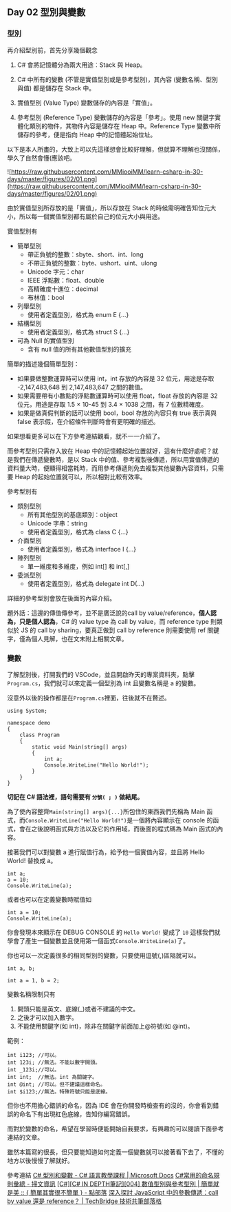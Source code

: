 ## Day 02 型別與變數

### 型別

再介紹型別前，首先分享幾個觀念

1. C# 會將記憶體分為兩大用途︰Stack 與 Heap。

2. C# 中所有的變數 (不管是實值型別或是參考型別)，其內容 (變數名稱、型別與值) 都是儲存在 Stack 中。

3. 實值型別 (Value Type) 變數儲存的內容是「實值」。

4. 參考型別 (Reference Type) 變數儲存的內容是「參考」。使用 new 關鍵字實體化類別的物件，其物件內容是儲存在 Heap 中。Reference Type 變數中所儲存的參考，便是指向 Heap 中的記憶體起始位址。

以下是本人所畫的，大致上可以先這樣想會比較好理解，但就算不理解也沒關係，學久了自然會懂(應該吧。

![https://raw.githubusercontent.com/MMiooiMM/learn-csharp-in-30-days/master/figures/02/01.png](https://raw.githubusercontent.com/MMiooiMM/learn-csharp-in-30-days/master/figures/02/01.png)

由於實值型別所存放的是「實值」，所以存放在 Stack 的時候需明確告知位元大小，所以每一個實值型別都有屬於自己的位元大小與用途。

實值型別有

* 簡單型別
  * 帶正負號的整數︰sbyte、short、int、long
  * 不帶正負號的整數︰byte、ushort、uint、ulong
  * Unicode 字元：char
  * IEEE 浮點數：float、double
  * 高精確度十進位︰decimal
  * 布林值：bool
* 列舉型別
  * 使用者定義型別，格式為 enum E {...}
* 結構型別
  * 使用者定義型別，格式為 struct S {...}
* 可為 Null 的實值型別
  * 含有 null 值的所有其他數值型別的擴充

簡單的描述幾個簡單型別：

* 如果要做整數運算時可以使用 int，int 存放的內容是 32 位元，用途是存取 -2,147,483,648 到 2,147,483,647 之間的數值。
* 如果需要帶有小數點的浮點數運算時可以使用 float，float 存放的內容是 32 位元，用途是存取 1.5 × 10-45 到 3.4 × 1038 之間，有 7 位數精確度。
* 如果是做真假判斷的話可以使用 bool，bool 存放的內容只有 true 表示真與 false 表示假，在介紹條件判斷時會有更明確的描述。

如果想看更多可以在下方參考連結觀看，就不一一介紹了。

而參考型別只需存入放在 Heap 中的記憶體起始位置就好，這有什麼好處呢？就是我們在傳遞變數時，是以 Stack 中的值、參考複製後傳遞，所以用實值傳遞的資料量大時，便顯得相當耗時，而用參考傳遞則免去複製其他變數內容資料，只需要 Heap 的起始位置就可以，所以相對比較有效率。

參考型別有

* 類別型別
  * 所有其他型別的基底類別︰object
  * Unicode 字串：string
  * 使用者定義型別，格式為 class C {...}
* 介面型別
  * 使用者定義型別，格式為 interface I {...}
* 陣列型別
  * 單一維度和多維度，例如 int[] 和 int[,]
* 委派型別
  * 使用者定義型別，格式為 delegate int D(...)

詳細的參考型別會放在後面的內容介紹。

題外話：這邊的傳值傳參考，並不是廣泛說的call by value/reference，**個人認為，只是個人認為**，C# 的 value type 為 call by value，而 reference type 則類似於 JS 的 call by sharing，要真正做到 call by reference 則需要使用 ref 關鍵字，僅為個人見解，也在文末附上相關文章。

### 變數

了解型別後，打開我們的 VSCode，並且開啟昨天的專案資料夾，點擊 ```Program.cs```，我們就可以來定義一個型別為 int 且變數名稱是 a 的變數。

沒意外以後的操作都是在```Program.cs```裡面，往後就不在贅述。

```CSharp=
using System;

namespace demo
{
    class Program
    {
        static void Main(string[] args)
        {
            int a;
            Console.WriteLine("Hello World!");
        }
    }
}
```

**切記在 C# 語法裡，語句需要有 ```分號( ; )``` 做結尾。**

為了使內容整齊```Main(string[] args){...}```所包住的東西我們先稱為 Main 函式，而```Console.WriteLine("Hello World!")```是一個將內容顯示在 console 的函式，會在之後說明函式與方法以及它的作用域，而後面的程式碼為 Main 函式的內容。

接著我們可以對變數 a 進行賦值行為，給予他一個實值內容，並且將 Hello World! 替換成 a。

```CSharp=
int a;
a = 10;
Console.WriteLine(a);
```

或者也可以在定義變數時賦值如

```CSharp=
int a = 10;
Console.WriteLine(a);
```

你會發現本來顯示在 DEBUG CONSOLE 的 ```Hello World!``` 變成了 ```10``` 這樣我們就學會了產生一個變數並且使用第一個函式```Console.WriteLine(a)```了。

你也可以一次定義很多的相同型別的變數，只要使用逗號(,)區隔就可以。

```csharp=
int a, b;
```

```csharp=
int a = 1, b = 2;
```

變數名稱限制只有

1. 開頭只能是英文、底線(\_)或者不建議的中文。
2. 之後才可以加入數字。
3. 不能使用關鍵字(如 int)，除非在關鍵字前面加上@符號(如 @int)。

範例：

```csharp=
int i123; //可以。
int 123i; //無法。不能以數字開頭。
int _123i;//可以。
int int;  //無法。int 為關鍵字。
int @int; //可以。但不建議這樣命名。
int $i123;//無法。特殊符號只能是底線。
```

但你也不用擔心錯誤的命名，因為 IDE 會在你開發時檢查有的沒的，你會看到錯誤的命名下有出現紅色底線，告知你編寫錯誤。

而對於變數的命名，希望在學習時便能開始自我要求，有興趣的可以閱讀下面參考連結的文章。

雖然本篇寫的很長，但只要能知道如何定義一個變數就可以接著看下去了，不懂的地方以後慢慢了解就好。

參考連結
[C# 型別和變數 - C# 語言教學課程 | Microsoft Docs]
[C#常用的命名規則彙總 - 掃文資訊]
[\[C#\]\[C# IN DEPTH筆記\]\[004\] 數值型別與參考型別 | 簡單就是美 :: { 簡單其實很不簡單 } - 點部落]
[深入探討 JavaScript 中的參數傳遞：call by value 還是 reference？ | TechBridge 技術共筆部落格]

[C# 型別和變數 - C# 語言教學課程 | Microsoft Docs]: https://docs.microsoft.com/zh-tw/dotnet/csharp/tour-of-csharp/types-and-variables
[C#常用的命名規則彙總 - 掃文資訊]: https://hk.saowen.com/a/564a774a2ce8c7b4c7197cc11bbca401a40db9d53b6442b9ed523b1c20e1b6f1
[\[C#\]\[C# IN DEPTH筆記\]\[004\] 數值型別與參考型別 | 簡單就是美 :: { 簡單其實很不簡單 } - 點部落]: https://dotblogs.com.tw/davis/2009/12/30/12737
[深入探討 JavaScript 中的參數傳遞：call by value 還是 reference？ | TechBridge 技術共筆部落格]: https://blog.techbridge.cc/2018/06/23/javascript-call-by-value-or-reference/
